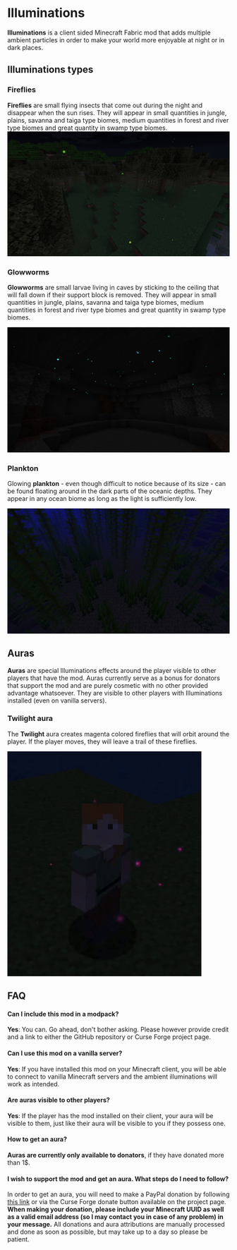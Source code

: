 # Illuminations

**Illuminations** is a client sided Minecraft Fabric mod that adds multiple ambient particles in order to make your world more enjoyable at night or in dark places.

## Illuminations types

### Fireflies

**Fireflies** are small flying insects that come out during the night and disappear when the sun rises. They will appear in small quantities in jungle, plains, savanna and taiga type biomes, medium quantities in forest and river type biomes and great quantity in swamp type biomes.![illuminations-1.0-fireflies](README.assets/illuminations-1.0-fireflies.png)

### Glowworms

**Glowworms** are small larvae living in caves by sticking to the ceiling that will fall down if their support block is removed. They will appear in small quantities in jungle, plains, savanna and taiga type biomes, medium quantities in forest and river type biomes and great quantity in swamp type biomes.

![illuminations-1.0-glowworms](README.assets/illuminations-1.0-glowworms.png)

### Plankton

Glowing **plankton** - even though difficult to notice because of its size - can be found floating around in the dark parts of the oceanic depths. They appear in any ocean biome as long as the light is sufficiently low.

![illuminations-1.0-plankton](README.assets/illuminations-1.0-plankton.png)

## Auras

**Auras** are special Illuminations effects around the player visible to other players that have the mod. Auras currently serve as a bonus for donators that support the mod and are purely cosmetic with no other provided advantage whatsoever. They are visible to other players with Illuminations installed (even on vanilla servers).

### Twilight aura

The **Twilight** aura creates magenta colored fireflies that will orbit around the player. If the player moves, they will leave a trail of these fireflies.

![illuminations-1.0-twilight-aura](README.assets/illuminations-1.0-twilight-aura.gif)

## FAQ

#### Can I include this mod in a modpack?

**Yes**: You can. Go ahead, don't bother asking. Please however provide credit and a link to either the GitHub repository or Curse Forge project page.

#### Can I use this mod on a vanilla server?

**Yes**: If you have installed this mod on your Minecraft client, you will be able to connect to vanilla Minecraft servers and the ambient illuminations will work as intended.

#### Are auras visible to other players?

**Yes**: If the player has the mod installed on their client, your aura will be visible to them, just like their aura will be visible to you if they possess one.

#### How to get an aura?

**Auras are currently only available to donators**, if they have donated more than 1$.

#### I wish to support the mod and get an aura. What steps do I need to follow?

In order to get an aura, you will need to make a PayPal donation by following [this link](https://www.paypal.com/cgi-bin/webscr?cmd=_s-xclick&hosted_button_id=3TSGUSN3QET3Q&source=url) or via the Curse Forge donate button available on the project page. **When making your donation, please include your Minecraft UUID as well as a valid email address (so I may contact you in case of any problem) in your message.** All donations and aura attributions are manually processed and done as soon as possible, but may take up to a day so please be patient.
